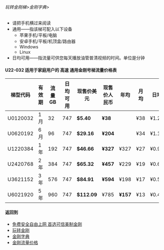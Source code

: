 
###### 玩转金刚梯>金刚字典>

- 请把手机横过来阅读
- 通用——指该梯可配入以下设备
  - 苹果手机/平板/电脑
  - 安卓手机/平板/机顶盒/路由器
  - Windows
  - Linux
- 日均可用——指流量可供您每天播放油管普清视频的时间。单位是分钟

#### U22-032 适用于家庭用户的 高速 通用金刚号梯流量价格表


|梯型代码 |有效期|流量  GB|日均可用|现售价美元|现售价人民币|年均  |月均  |日均|
|--------|-----|------|--------------|------|-------|-----|-----|-----|
|U0120032 |1月	|32	|747	| <strong> $5.40	| <strong> ¥38	|	|¥38	|¥1.26|
|U0620192 |6月	|96	|747	| <strong> $29.16	| <strong> ¥204	|	|¥34	|¥1.13|
|U1220384 |1年	|192	|747	| <strong> $46.66	| <strong> ¥327	|¥327	|¥27	|¥0.91|
|U2420768 |2年	|384	|747	| <strong> $65.32	| <strong> ¥457	|¥229	|¥19	|¥0.64|
|U3621152 |3年	|576	|747	| <strong> $84.91	| <strong> ¥594	|¥198	|¥17	|¥0.55|
|U6021920 |5年	|960	|747	| <strong> $112.09|¥785	| <strong> ¥157	|¥13	|¥0.44|

#### 返回到
- [免费安全自由上网 首选可信美制金刚](https://github.com/a2zitpro/web/blob/master/%E5%BE%80%E5%90%8E%E7%BF%BB.md)
- [玩转金刚](https://github.com/a2zitpro/web/blob/master/LadderFree/A.md)
- [金刚字典](https://github.com/a2zitpro/web/blob/master/LadderFree/kkDictionary/KKDictionary.md)
- [金刚流量价格](https://github.com/a2zitpro/web/blob/master/LadderFree/kkDictionary/Price/KKDTPrice.md)
